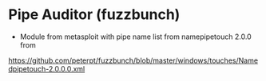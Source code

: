 # Pipe Auditor (fuzzbunch)

* Module from metasploit with pipe name list from namepipetouch 2.0.0 from 

https://github.com/peterpt/fuzzbunch/blob/master/windows/touches/Namedpipetouch-2.0.0.0.xml
